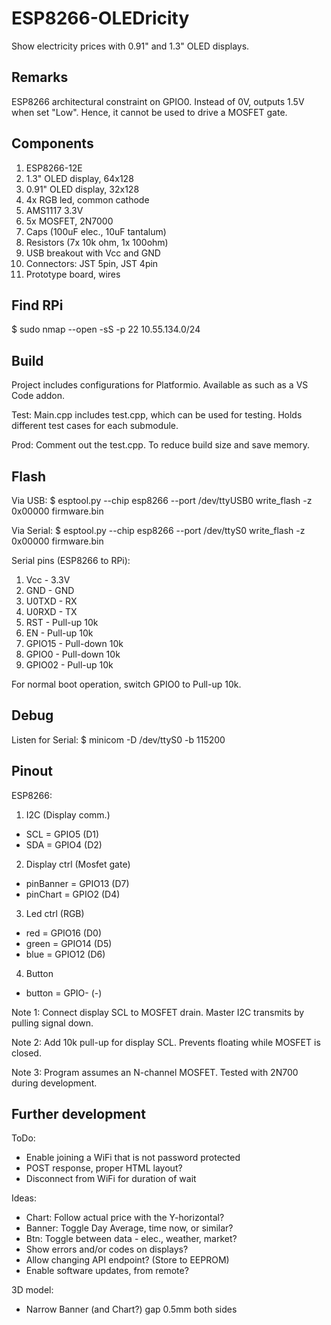# ESP8266-OLEDricity
Show electricity prices with 0.91" and 1.3" OLED displays.

## Remarks
ESP8266 architectural constraint on GPIO0.
Instead of 0V, outputs 1.5V when set "Low".
Hence, it cannot be used to drive a MOSFET gate.

## Components
1) ESP8266-12E
2) 1.3" OLED display, 64x128
3) 0.91" OLED display, 32x128
4) 4x RGB led, common cathode
5) AMS1117 3.3V
6) 5x MOSFET, 2N7000
7) Caps (100uF elec., 10uF tantalum)
8) Resistors (7x 10k ohm, 1x 100ohm)
9) USB breakout with Vcc and GND
10) Connectors: JST 5pin, JST 4pin
11) Prototype board, wires

## Find RPi
\$ sudo nmap --open -sS -p 22 10.55.134.0/24

## Build
Project includes configurations for Platformio.
Available as such as a VS Code addon.

Test:
Main.cpp includes test.cpp, which can be used for testing.
Holds different test cases for each submodule.

Prod:
Comment out the test.cpp.
To reduce build size and save memory.


## Flash
Via USB:
\$ esptool.py --chip esp8266 --port /dev/ttyUSB0 write_flash -z 0x00000 firmware.bin

Via Serial:
\$ esptool.py --chip esp8266 --port /dev/ttyS0 write_flash -z 0x00000 firmware.bin

Serial pins (ESP8266 to RPi):
1) Vcc    - 3.3V
2) GND    - GND
3) U0TXD  - RX
4) U0RXD  - TX
5) RST    - Pull-up 10k
6) EN     - Pull-up 10k
7) GPIO15 - Pull-down 10k
8) GPIO0  - Pull-down 10k
9) GPIO02 - Pull-up 10k

For normal boot operation, switch GPIO0 to Pull-up 10k.

## Debug
Listen for Serial:
\$ minicom -D /dev/ttyS0 -b 115200

## Pinout
ESP8266:
1) I2C (Display comm.)
- SCL = GPIO5 (D1)
- SDA = GPIO4 (D2)
2) Display ctrl (Mosfet gate)
- pinBanner = GPIO13 (D7)
- pinChart  = GPIO2 (D4)
3) Led ctrl (RGB)
- red   = GPIO16 (D0)
- green = GPIO14 (D5)
- blue  = GPIO12 (D6)
4) Button
- button = GPIO- (-)

Note 1: Connect display SCL to MOSFET drain.
Master I2C transmits by pulling signal down.

Note 2: Add 10k pull-up for display SCL.
Prevents floating while MOSFET is closed.

Note 3: Program assumes an N-channel MOSFET.
Tested with 2N700 during development.


## Further development

ToDo:
- Enable joining a WiFi that is not password protected
- POST response, proper HTML layout?
- Disconnect from WiFi for duration of wait

Ideas:
- Chart: Follow actual price with the Y-horizontal?
- Banner: Toggle Day Average, time now, or similar?
- Btn: Toggle between data - elec., weather, market?
- Show errors and/or codes on displays?
- Allow changing API endpoint? (Store to EEPROM)
- Enable software updates, from remote?

3D model:
- Narrow Banner (and Chart?) gap 0.5mm both sides
